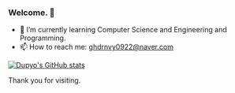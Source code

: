### Welcome. 👋

<!--
**dupyo/dupyo** is a ✨ _special_ ✨ repository because its `README.md` (this file) appears on your GitHub profile.

Here are some ideas to get you started:

- 🔭 I’m currently working on ...
- 👯 I’m looking to collaborate on ...
- 🤔 I’m looking for help with ...
- 💬 Ask me about ...
- 😄 Pronouns: ...
- ⚡ Fun fact: ...
-->

- 🌱 I’m currently learning Computer Science and Engineering and Programming.
- 📫 How to reach me: ghdrnvy0922@naver.com

[![Dupyo's GitHub stats](https://github-readme-stats.vercel.app/api?username=dupyo&theme=merko)](https://github.com/dupyo)

Thank you for visiting.
